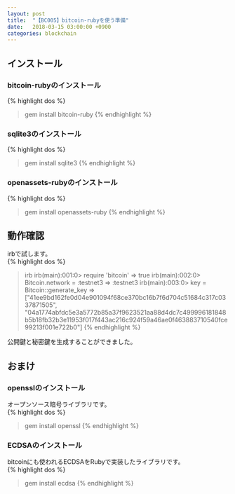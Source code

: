 ```yaml
---
layout: post
title:  "【BC005】bitcoin-rubyを使う準備"
date:   2018-03-15 03:00:00 +0900
categories: blockchain
---
```


## インストール

### bitcoin-rubyのインストール

{% highlight dos %}
> gem install bitcoin-ruby
{% endhighlight %}

### sqlite3のインストール

{% highlight dos %}
> gem install sqlite3
{% endhighlight %}

### openassets-rubyのインストール

{% highlight dos %}
> gem install openassets-ruby
{% endhighlight %}

## 動作確認

irbで試します。  
{% highlight dos %}
> irb
irb(main):001:0> require 'bitcoin'
=> true
irb(main):002:0> Bitcoin.network = :testnet3
=> :testnet3
irb(main):003:0> key = Bitcoin::generate_key
=> ["41ee9bd162fe0d04e901094f68ce370bc16b7f6d704c51684c317c0337871505", "04a1774abfdc5e3a5772b85a37f9623521aa88d4dc7c499996181848b5b18fb32b3e11953f017f443ac216c924f59a46ae0f463883710540fce99213f001e722b0"]
{% endhighlight %}

公開鍵と秘密鍵を生成することができました。  

## おまけ

### opensslのインストール

オープンソース暗号ライブラリです。  
{% highlight dos %}
> gem install openssl
{% endhighlight %}

### ECDSAのインストール

bitcoinにも使われるECDSAをRubyで実装したライブラリです。  
{% highlight dos %}
> gem install ecdsa
{% endhighlight %}


